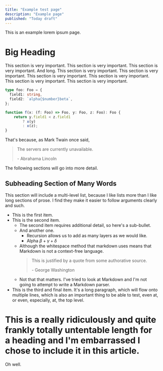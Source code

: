 ```yaml
---
title: "Example test page"
description: "Example page"
published: "Today draft"
---
```


This is an example lorem ipsum page.

# Big Heading

This section is very important.
This section is very important.
This section is very important. And long.
This section is very important.
This section is very important.
This section is very important.
This section is very important.
This section is very important.
This section is very important.

```typescript
type foo: Foo = {
  field1: string,
  field2: `alpha{$number}beta`,
};

function f(x: (f: Foo) => Foo, y: Foo, z: Foo): Foo {
    return y.field1 < z.field1
        ? x(y)
        : x(z);
}
```

That's because, as Mark Twain once said,

> The servers are currently unavailable.
>
> \- Abrahama Lincoln

The following sections will go into more detail.

## Subheading Section of Many Words

This section will include a multi-level list, because I like lists more than I
like long sections of prose. I find they make it easier to follow arguments
clearly and such.

* This is the first item.
* This is the second item.
    * The second item requires additional detail, so here's a sub-bullet.
    * And another one.
        * Recursion allows us to add as many layers as we would like.
        * Alpha $\beta + \gamma + \delta$
    * Although the whitespace method that markdown uses means that Markdown
      is not a context-free language.
      > This is justified by a quote from some authorative source.
      >
      > \- George Washington
    * Not that that matters. I've tried to look at Markdown and I'm not
      going to attempt to write a Markdown parser.
* This is the third and final item. It's a long paragraph, which will flow onto
  multiple lines, which is also an important thing to be able to test, even at,
  or even, especially, at, the top level.

This is a really ridiculously and quite frankly totally untentable length for
a heading and I'm embarrassed I chose to include it in this article.
=======

Oh well.
